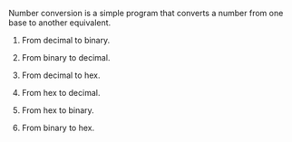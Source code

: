 Number conversion is a simple program that converts a number from one base
to another equivalent.

1. From decimal to binary.

2. From binary to decimal.

3. From decimal to hex.

4. From hex to decimal.

5. From hex to binary.

6. From binary to hex.